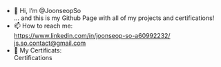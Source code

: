 - 👋 Hi, I’m @JoonseopSo <br>
   ... and this is my Github Page with all of my projects and certifications!
- 📫 How to reach me: <br>
        https://www.linkedin.com/in/joonseop-so-a60992232/ <br>
        js.so.contact@gmail.com <br>
- 📃 My Certificats: <br>
         Certifications
        
